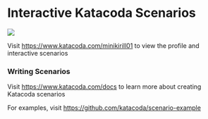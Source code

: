 # Interactive Katacoda Scenarios

[![](http://shields.katacoda.com/katacoda/minikirill01/count.svg)](https://www.katacoda.com/minikirill01 "Get your profile on Katacoda.com")

Visit https://www.katacoda.com/minikirill01 to view the profile and interactive scenarios

### Writing Scenarios
Visit https://www.katacoda.com/docs to learn more about creating Katacoda scenarios

For examples, visit https://github.com/katacoda/scenario-example
